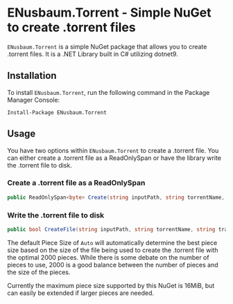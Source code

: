 # ENusbaum.Torrent - Simple NuGet to create .torrent files

`ENusbaum.Torrent` is a simple NuGet package that allows you to create .torrent files. It is a .NET Library built in C# utilizing dotnet9. 

## Installation

To install `ENusbaum.Torrent`, run the following command in the Package Manager Console:
```
Install-Package ENusbaum.Torrent
```

## Usage

You have two options within `ENusbaum.Torrent` to create a .torrent file. You can either create a .torrent file as a ReadOnlySpan<byte> or have the library write the .torrent file to disk.

### Create a .torrent file as a ReadOnlySpan<byte>
```csharp
public ReadOnlySpan<byte> Create(string inputPath, string torrentName, string trackerAnnounceUrl, PieceSize pieceSize = PieceSize.Auto)
```

### Write the .torrent file to disk
```csharp
public bool CreateFile(string inputPath, string torrentName, string trackerAnnounceUrl, string outputFile, PieceSize pieceSize = PieceSize.Auto)
```

The default Piece Size of `Auto` will automatically determine the best piece size based on the size of the file being used to create the .torrent file with the optimal 2000 pieces. While there is some debate on the number
of pieces to use, 2000 is a good balance between the number of pieces and the size of the pieces.

Currently the maximum piece size supported by this NuGet is 16MiB, but can easily be extended if larger pieces are needed. 